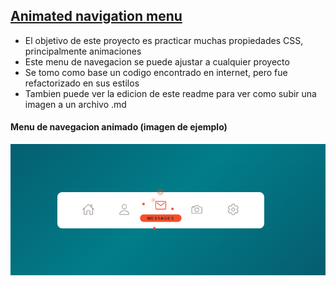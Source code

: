 ## [Animated navigation menu](https://anmedina-arg.github.io/animated-navigation-menu/)

- El objetivo de este proyecto es practicar muchas propiedades CSS, principalmente animaciones
- Este menu de navegacion se puede ajustar a cualquier proyecto
- Se tomo como base un codigo encontrado en internet, pero fue refactorizado en sus estilos
- Tambien puede ver la edicion de este readme para ver como subir una imagen a un archivo .md

#### Menu de navegacion animado (imagen de ejemplo)

![Descripción de la imagen](./assets/Menu.png)
